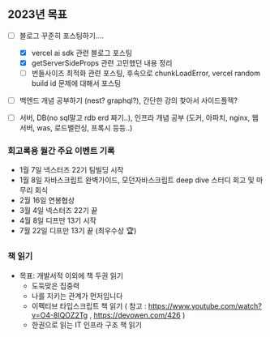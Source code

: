 
## 2023년 목표
- [ ] 블로그 꾸준히 포스팅하기....
  - [x] vercel ai sdk 관련 블로그 포스팅
  - [x] getServerSideProps 관련 고민했던 내용 정리
  - [ ] 번들사이즈 최적화 관련 포스팅, 후속으로 chunkLoadError, vercel random build id 문제에 대해서 포스팅
- [ ] 백엔드 개념 공부하기 (nest? graphql?), 간단한 강의 찾아서 사이드플젝?
- [ ] 서버, DB(no sql말고 rdb erd 짜기..), 인프라 개념 공부 (도커, 아파치, nginx, 웹서버, was, 로드밸런싱, 프록시 등등..)


### 회고록용 월간 주요 이벤트 기록
- 1월 7일 넥스터즈 22기 팀빌딩 시작
- 1월 8일 자바스크립트 완벽가이드, 모던자바스크립트 deep dive 스터디 회고 및 마무리 회식
- 2월 16일 연봉협상
- 3월 4일 넥스터즈 22기 끝
- 4월 8일 디프만 13기 시작
- 7월 22일 디프만 13기 끝 (최우수상 🏆)

### 책 읽기
- 목표: 개발서적 이외에 책 두권 읽기
  - 도둑맞은 집중력
  - 나를 지키는 관계가 먼저입니다 
  - 이펙티브 타입스크립트 책 읽기 ( 참고 : https://www.youtube.com/watch?v=O4-8lQOZ2Tg , https://devowen.com/426 )
  - 한권으로 읽는 IT 인프라 구조 책 읽기

